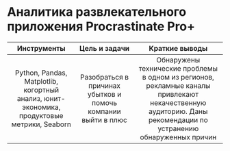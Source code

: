 # Аналитика развлекательного приложения Procrastinate Pro+
|Инструменты|Цель и задачи|Краткие выводы|
|:---------:|:-----------:|:------------:|
|Python, Pandas, Matplotlib, когортный анализ, юнит-экономика, продуктовые метрики, Seaborn|Разобраться в причинах убытков и помочь компании выйти в плюс|Обнаружены технические проблемы в одном из регионов, рекламные каналы привлекают некачественную аудиторию. Даны рекомендации по устранению обнаруженных причин|
